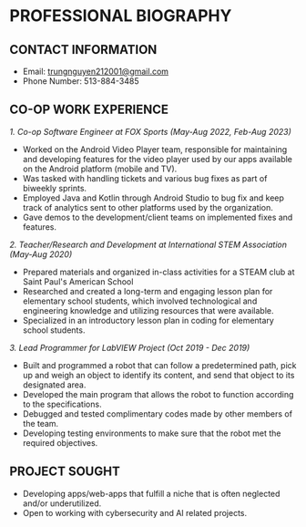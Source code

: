 # **PROFESSIONAL BIOGRAPHY** 
## **CONTACT INFORMATION**

- Email: trungnguyen212001@gmail.com
- Phone Number: 513-884-3485

## **CO-OP WORK EXPERIENCE**

*1. Co-op Software Engineer at FOX Sports (May-Aug 2022, Feb-Aug 2023)*
- Worked on the Android Video Player team, responsible for maintaining and developing features for the video player used by our apps available on the Android platform (mobile and TV).
- Was tasked with handling tickets and various bug fixes as part of biweekly sprints.
- Employed Java and Kotlin through Android Studio to bug fix and keep track of analytics sent to other platforms used by the organization.
- Gave demos to the development/client teams on implemented fixes and features.

*2. Teacher/Research and Development at International STEM Association (May-Aug 2020)*
- Prepared materials and organized in-class activities for a STEAM club at Saint Paul's American School
- Researched and created a long-term and engaging lesson plan for elementary school students, which involved technological and engineering knowledge and utilizing resources that were available.
- Specialized in an introductory lesson plan in coding for elementary school students.

*3. Lead Programmer for LabVIEW Project (Oct 2019 - Dec 2019)*
- Built and programmed a robot that can follow a predetermined path, pick up and weigh an object to 
identify its content, and send that object to its designated area.
- Developed the main program that allows the robot to function according to the specifications.
- Debugged and tested complimentary codes made by other members of the team.
- Developing testing environments to make sure that the robot met the required objectives.

## **PROJECT SOUGHT**
- Developing apps/web-apps that fulfill a niche that is often neglected and/or underutilized.
- Open to working with cybersecurity and AI related projects.
